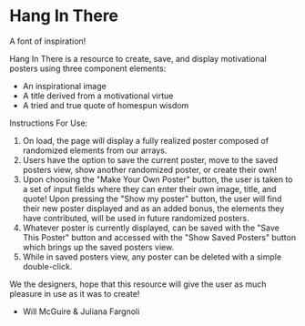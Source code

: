 # Hang In There

A font of inspiration!

Hang In There is a resource to create, save, and display motivational posters using three component elements:
- An inspirational image
- A title derived from a motivational virtue
- A tried and true quote of homespun wisdom

Instructions For Use:
1. On load, the page will display a fully realized poster composed of randomized elements from our arrays.
2. Users have the option to save the current poster, move to the saved posters view, show another randomized poster, or create their own!
3. Upon choosing the "Make Your Own Poster" button, the user is taken to a set of input fields where they can enter their own image, title, and quote! Upon pressing the "Show my poster" button, the user will find their new poster displayed and as an added bonus, the elements they have contributed, will be used in future randomized posters.
4. Whatever poster is currently displayed, can be saved with the "Save This Poster" button and accessed with the "Show Saved Posters" button which brings up the saved posters view.
5. While in saved posters view, any poster can be deleted with a simple double-click.

We the designers, hope that this resource will give the user as much pleasure in use as it was to create!

- Will McGuire & Juliana Fargnoli
